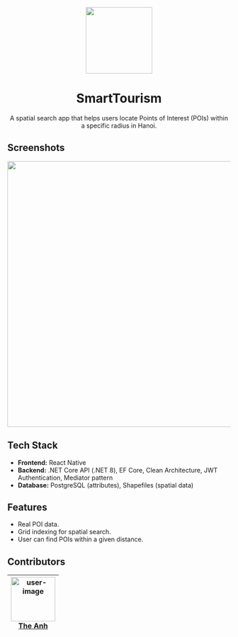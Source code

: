 <p align="center">
	<img src="https://github-production-user-asset-6210df.s3.amazonaws.com/83504674/464446582-865f64b5-ffcb-400e-9021-467c71f06017.png?X-Amz-Algorithm=AWS4-HMAC-SHA256&X-Amz-Credential=AKIAVCODYLSA53PQK4ZA%2F20250710%2Fus-east-1%2Fs3%2Faws4_request&X-Amz-Date=20250710T010217Z&X-Amz-Expires=300&X-Amz-Signature=258d83f5dee2982e08bf2944efc91a36456aec14420f0dab6d6f2cc9edc132ab&X-Amz-SignedHeaders=host" width="150" >
</p>

<h1 align="center">SmartTourism</h1>
<p align="center">A spatial search app that helps users locate Points of Interest (POIs) within a specific radius in Hanoi.</p>

## Screenshots

<p>
	<img src="https://github-production-user-asset-6210df.s3.amazonaws.com/83504674/464456363-6c37b1e6-7180-4eb8-9240-787116ce6253.png?X-Amz-Algorithm=AWS4-HMAC-SHA256&X-Amz-Credential=AKIAVCODYLSA53PQK4ZA%2F20250710%2Fus-east-1%2Fs3%2Faws4_request&X-Amz-Date=20250710T014751Z&X-Amz-Expires=300&X-Amz-Signature=9297abedb9c9a2b9e4a95fa53a1415ae4acb4cb8c0d70a61866258ae2a560ba7&X-Amz-SignedHeaders=host" width="600"/>
</p>

## Tech Stack

- **Frontend:** React Native
- **Backend:** .NET Core API (.NET 8), EF Core, Clean Architecture, JWT Authentication, Mediator pattern
- **Database:** PostgreSQL (attributes), Shapefiles (spatial data)

## Features

- Real POI data.
- Grid indexing for spatial search.
- User can find POIs within a given distance.

## Contributors

| <img src="https://github-production-user-asset-6210df.s3.amazonaws.com/83504674/242248844-6a937701-fda2-49c7-8988-d6cb81dc6e82.jpg" width="100px" alt="user-image"/><br />[The Anh](https://github.com/ghubprojects) |
| :------------------------------------------------------------------------------------------------------------------------------------------------------------------------------------------------------------------: |
